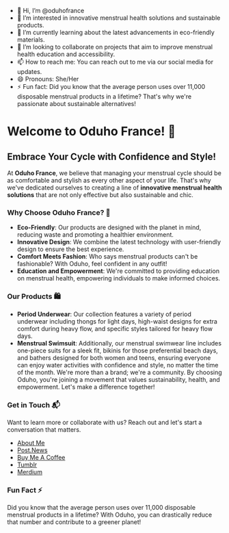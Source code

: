 - 👋 Hi, I’m @oduhofrance
- 👀 I’m interested in innovative menstrual health solutions and sustainable products.
- 🌱 I’m currently learning about the latest advancements in eco-friendly materials.
- 💞️ I’m looking to collaborate on projects that aim to improve menstrual health education and accessibility.
- 📫 How to reach me: You can reach out to me via our social media for updates.
- 😄 Pronouns: She/Her
- ⚡ Fun fact: Did you know that the average person uses over 11,000 disposable menstrual products in a lifetime? That's why we're passionate about sustainable alternatives!

<!---
oduhofrance/oduhofrance is a ✨ special ✨ repository because its `README.md` (this file) appears on your GitHub profile.
You can click the Preview link to take a look at your changes.
--->

# Welcome to Oduho France! 🌟

## Embrace Your Cycle with Confidence and Style!

At **Oduho France**, we believe that managing your menstrual cycle should be as comfortable and stylish as every other aspect of your life. That's why we've dedicated ourselves to creating a line of **innovative menstrual health solutions** that are not only effective but also sustainable and chic.

### Why Choose Oduho France? 🌿

- **Eco-Friendly**: Our products are designed with the planet in mind, reducing waste and promoting a healthier environment.
- **Innovative Design**: We combine the latest technology with user-friendly design to ensure the best experience.
- **Comfort Meets Fashion**: Who says menstrual products can't be fashionable? With Oduho, feel confident in any outfit!
- **Education and Empowerment**: We're committed to providing education on menstrual health, empowering individuals to make informed choices.

### Our Products 🛍️

- **Period Underwear**: Our collection features a variety of period underwear including thongs for light days, high-waist designs for extra comfort during heavy flow, and specific styles tailored for heavy flow days.
- **Menstrual Swimsuit**: Additionally, our menstrual swimwear line includes one-piece suits for a sleek fit, bikinis for those preferential beach days, and bathers designed for both women and teens, ensuring everyone can enjoy water activities with confidence and style, no matter the time of the month.
We're more than a brand; we're a community. By choosing Oduho, you're joining a movement that values sustainability, health, and empowerment. Let's make a difference together!

### Get in Touch 📬

Want to learn more or collaborate with us? Reach out and let's start a conversation that matters.

- [About Me](https://www.about.me/oduho)
- [Post.News](https://post.news/@/oduhofrance)
- [Buy Me A Coffee](https://www.buymeacoffee.com/oduho)
- [Tumblr](https://www.tumblr.com/oduho)
- [Merdium](https://medium.com/@oduho)


### Fun Fact ⚡

Did you know that the average person uses over 11,000 disposable menstrual products in a lifetime? With Oduho, you can drastically reduce that number and contribute to a greener planet!


